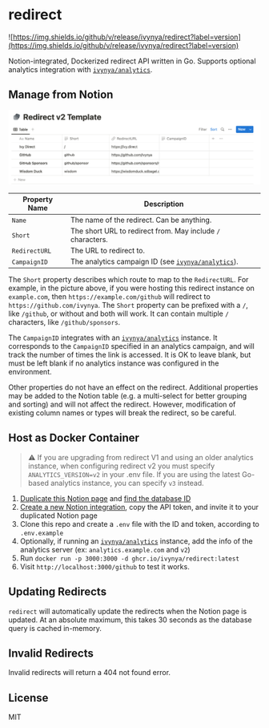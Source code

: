 # redirect

![https://img.shields.io/github/v/release/ivynya/redirect?label=version](https://img.shields.io/github/v/release/ivynya/redirect?label=version)

Notion-integrated, Dockerized redirect API written in Go. Supports optional analytics integration with [`ivynya/analytics`](https://github.com/ivynya/analytics).

## Manage from Notion

![Notion Template](./v2_template.png)

| Property Name | Description |
| --- | --- |
| `Name` | The name of the redirect. Can be anything. |
| `Short` | The short URL to redirect from. May include `/` characters. |
| `RedirectURL` | The URL to redirect to. |
| `CampaignID` | The analytics campaign ID (see [`ivynya/analytics`](https://github.com/ivynya/analytics)). |

The `Short` property describes which route to map to the `RedirectURL`. For example, in the picture above, if you were hosting this redirect instance on `example.com`, then `https://example.com/github` will redirect to `https://github.com/ivynya`. The `Short` property can be prefixed with a `/`, like `/github`, or without and both will work. It can contain multiple `/` characters, like `/github/sponsors`.

The `CampaignID` integrates with an [`ivynya/analytics`](https://github.com/ivynya/analytics) instance. It corresponds to the `CampaignID` specified in an analytics campaign, and will track the number of times the link is accessed. It is OK to leave blank, but must be left blank if no analytics instance was configured in the environment.

Other properties do not have an effect on the redirect. Additional properties may be added to the Notion table (e.g. a multi-select for better grouping and sorting) and will not affect the redirect. However, modification of existing column names or types will break the redirect, so be careful.

## Host as Docker Container

> ⚠️ If you are upgrading from redirect V1 and using an older analytics instance, when configuring redirect v2 you must specify `ANALYTICS_VERSION=v2` in your .env file. If you are using the latest Go-based analytics instance, you can specify `v3` instead.

1. [Duplicate this Notion page](https://ivy.direct/template-redirect) and [find the database ID](https://developers.notion.com/docs/working-with-databases)
2. [Create a new Notion integration](https://www.notion.so/my-integrations), copy the API token, and invite it to your duplicated Notion page
3. Clone this repo and create a `.env` file with the ID and token, according to `.env.example`
4. Optionally, if running an [`ivynya/analytics`](https://github.com/ivynya/analytics) instance, add the info of the analytics server (ex: `analytics.example.com` and `v2`)
5. Run `docker run -p 3000:3000 -d ghcr.io/ivynya/redirect:latest`
6. Visit `http://localhost:3000/github` to test it works.

## Updating Redirects

`redirect` will automatically update the redirects when the Notion page is updated. At an absolute maximum, this takes 30 seconds as the database query is cached in-memory.

## Invalid Redirects

Invalid redirects will return a 404 not found error.

## License

MIT